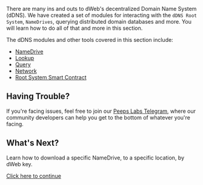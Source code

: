 There are many ins and outs to dWeb's decentralized Domain Name System (dDNS). We have created a set of modules for interacting with the `dDNS Root System`, `NameDrives`, querying distributed domain databases and more. You will learn how to do all of that and more in this section.

The dDNS modules and other tools covered in this section include:
- [NameDrive](namedrive.md)
- [Lookup](lookup.md)
- [Query](query.md)
- [Network](network.md)
- [Root System Smart Contract](root-system-smart-contract.md)

## Having Trouble?
If you're facing issues, feel free to join our [Peeps Labs Telegram](https://t.me/peepslabs), where our community developers can help you get to the bottom of whatever you're facing.

## What's Next?
Learn how to download a specific NameDrive, to a specific location, by dWeb key.

[Click here to continue](namedrive.md)